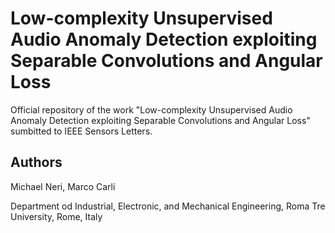# Low-complexity Unsupervised Audio Anomaly Detection exploiting Separable Convolutions and Angular Loss

Official repository of the work "Low-complexity Unsupervised Audio Anomaly Detection exploiting Separable Convolutions and Angular Loss" sumbitted to IEEE Sensors Letters.

## Authors
Michael Neri, Marco Carli

Department od Industrial, Electronic, and Mechanical Engineering, Roma Tre University, Rome, Italy

